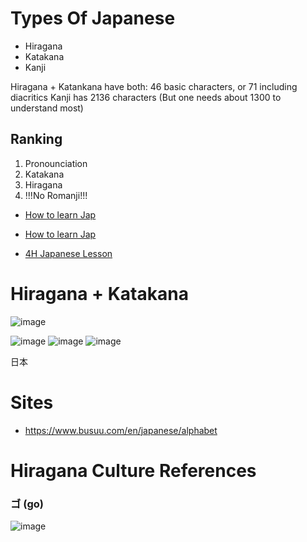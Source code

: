 # Types Of Japanese
- Hiragana 
- Katakana
- Kanji

Hiragana + Katankana have both: 46 basic characters, or 71 including diacritics
Kanji has 2136 characters (But one needs about 1300 to understand most)

## Ranking 
1. Pronounciation
2. Katakana
3. Hiragana
4. !!!No Romanji!!!

- [How to learn Jap](https://www.youtube.com/watch?v=bdK4xBJpox0)
- [How to learn Jap](https://www.youtube.com/watch?v=7b0EE3mTn3g)

- [4H Japanese Lesson](https://www.youtube.com/watch?v=8YV8KmfBbBM)

# Hiragana + Katakana

![image](https://user-images.githubusercontent.com/85735034/189753372-8caab3d5-fd05-4739-9edb-f037f6569456.png)

![image](https://user-images.githubusercontent.com/85735034/189753434-deb5c708-208d-494f-bd3d-4f3b73d6f467.png)
![image](https://user-images.githubusercontent.com/85735034/189753458-14d9158a-22fb-4e0a-a0fd-432944113cab.png)
![image](https://user-images.githubusercontent.com/85735034/189753491-e6a8c5b8-e218-4f92-a18f-b9875d9f8459.png)


日本


# Sites
- https://www.busuu.com/en/japanese/alphabet


# Hiragana Culture References

### ゴ (go)
![image](https://user-images.githubusercontent.com/85735034/189944222-cc0ace27-ac0f-4181-9f1d-947a914fd0a2.png)

